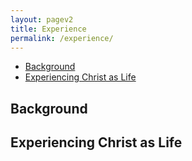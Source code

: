```yaml
---
layout: pagev2
title: Experience
permalink: /experience/
---
```

- [Background](#background)
- [Experiencing Christ as Life](#experiencing-christ-as-life)

## Background

## Experiencing Christ as Life

